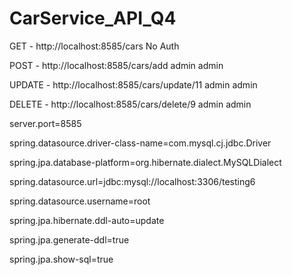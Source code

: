 # CarService_API_Q4

GET - http://localhost:8585/cars       No Auth

POST - http://localhost:8585/cars/add     admin admin

UPDATE - http://localhost:8585/cars/update/11  admin admin

DELETE - http://localhost:8585/cars/delete/9   admin admin




server.port=8585

spring.datasource.driver-class-name=com.mysql.cj.jdbc.Driver

spring.jpa.database-platform=org.hibernate.dialect.MySQLDialect

spring.datasource.url=jdbc:mysql://localhost:3306/testing6

spring.datasource.username=root

spring.jpa.hibernate.ddl-auto=update

spring.jpa.generate-ddl=true

spring.jpa.show-sql=true
